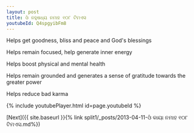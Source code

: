 ```yaml
---
layout: post
title: ଓଁ ନହୁଷଧ୍ୟ ନମାହ ୧୦୮ ଟିମଏସ
youtubeId: Q4spgyibFm8
---
```

 
 
Helps get goodness, bliss and peace and God's blessings
 
Helps remain focused, help generate inner energy 
 
Helps boost physical and mental health 
 
Helps remain grounded and generates a sense of gratitude towards the greater power 
 
Helps reduce bad karma
 
 
 
 


{% include youtubePlayer.html id=page.youtubeId %}
 
[Next]({{ site.baseurl }}{% link  split1/_posts/2013-04-11-ଓଁ କାୟା ନମାହ  ୧୦୮ ଟିମଏସ.md%})
 
